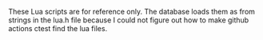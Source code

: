 These Lua scripts are for reference only. 
The database loads them as from strings in the lua.h file because I could not figure out how to make github actions ctest find the lua files.